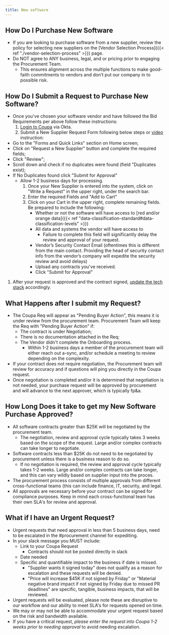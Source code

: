```yaml
---
title: New software
---
```


## How Do I Purchase New Software

- If you are looking to purchase software from a new supplier, review the policy for selecting new suppliers on the [Vendor Selection Process]({{< ref "./vendor-selection-process" >}}) page.
- Do NOT agree to ANY business, legal, and or pricing prior to engaging the Procurement Team.
    - This ensures alignment across the multiple functions to make good-faith commitments to vendors and don’t put our company in to possible risk.


## How Do I Submit a Request to Purchase New Software?

- Once you've chosen your software vendor and have followed the Bid Requirements per above follow these instructions:
    1. [Login to Coupa](https://about.gitlab.com/handbook/business-technology/enterprise-applications/guides/coupa-guide/#how-to-access-coupa) via Okta.
    1. Submit a New Supplier Request Form following below steps or [video](https://www.loom.com/share/16555efd968945d5b19b578a7c54afff) instruction:
- Go to the "Forms and Quick Links" section on Home screen;
- Click on "Request a New Supplier" button and complete the required fields;
- Click "Review";
- Scroll down and check if no duplicates were found (field "Duplicates exist);
- If No Duplicates found click "Submit for Approval"
    - Allow 1-2 business days for processing.
        1. Once your New Supplier is entered into the system, click on "Write a Request" in the upper right, under the search bar.
        1. Enter the required Fields and "Add to Cart"
        1. Click on your Cart in the upper right, complete remaining fields. Be prepared to include the following:
            - Whether or not the software will have access to [red and/or orange data]({{< ref "data-classification-standard#data-classification-levels" >}})
            - All data and systems the vendor will have access to
                - Failure to complete this field will significantly delay the review and approval of your request.
            - Vendor’s Security Contact Email (oftentimes this is different from the main contact. Providing the head of security contact info from the vendor’s company will expedite the security review and avoid delays)
            - Upload any contracts you've received.
            - Click "Submit for Approval"
1. After your request is approved and the contract signed, [update the tech stack](https://about.gitlab.com/handbook/business-technology/tech-stack-applications/#add-new-system-to-the-tech-stack) accordingly.

## What Happens after I submit my Request?

- The Coupa Req will appear as "Pending Buyer Action", this means it is under review from the procurement team.
Procurement Team will keep the Req with "Pending Buyer Action" if:
    - The contract is under Negotiation;
    - There is no documentation attached in the Req;
    - The Vendor didn't complete the Onboarding process.
        - Within 1-2 business days a member of the procurement team will either reach out a-sync, and/or schedule a meeting to review depending on the complexity.
- If your contract does not require negotiation, the Procurement team will review for accuracy and if questions will ping you directly in the Coupa request.
- Once negotiation is completed and/or it is determined that negotiation is not needed, your purchase request will be approved by procurement and will advance to the next approver, which is typically fp&a.

## How Long Does it take to get my New Software Purchase Approved?

- All software contracts greater than $25K will be negotiated by the procurement team.
    - The negotiation, review and approval cycle typically takes 3 weeks based on the scope of the request. Large and/or complex contracts can take longer to negotiate.
- Software contracts less than $25K do not need to be negotiated by procurement unless there is a business reason to do so.
    - If no negotiation is required, the review and approval cycle typically takes 1-2 weeks. Large and/or complex contracts can take longer, and this can vary wildly based on supplier input into the proces.
- The procurement process consists of multiple approvals from different cross-functional teams (this can include finance, IT, security, and legal.
- All approvals are necessary before your contract can be signed for compliance purposes. Keep in mind each cross-functional team has their own SLA's for review and approval.

## What if I have an Urgent Request?

- Urgent requests that need approval in less than 5 business days, need to be escalated in the #procurement channel for expediting.
- In your slack message you MUST include:
    - Link to your Coupa Request
        - Contracts should not be posted directly in slack
    - Date needed
    - Specific and quantifiable impact to the business if date is missed.
        - "Supplier wants it signed today" does not qualify as a reason for escalation and these requests will be denied.
        - "Price will increase $45K if not signed by Friday" or "Material negative brand impact if not signed by Friday due to missed PR deadlines" are specific, tangible, business impacts, that will be reviewed.
- Urgent requests will be evaluated, please note these are disruptive to our workflow and our ability to meet SLA's for requests opened on time.
- We may or may not be able to accommodate your urgent request based on the risk and bandwidth available.
- If you have a critical request, *please enter the request into Coupa 1-2 weeks prior to needing approval* to avoid needing escalation.

